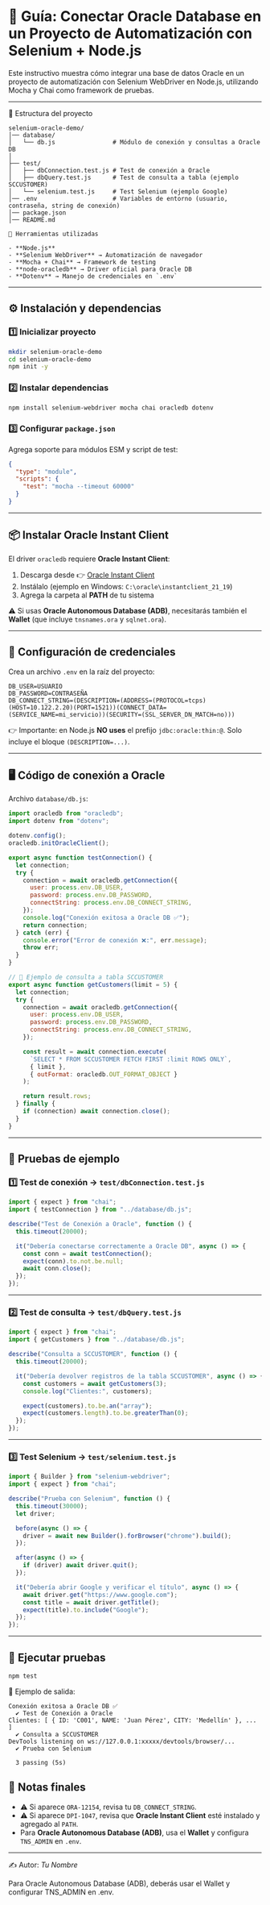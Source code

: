 # 📘 Guía: Conectar Oracle Database en un Proyecto de Automatización con Selenium + Node.js

Este instructivo muestra cómo integrar una base de datos Oracle en un proyecto de automatización con Selenium WebDriver en Node.js, utilizando Mocha y Chai como framework de pruebas.

---

📂 Estructura del proyecto

```
selenium-oracle-demo/
│── database/
│   └── db.js                # Módulo de conexión y consultas a Oracle DB
│
├── test/
│   ├── dbConnection.test.js # Test de conexión a Oracle
│   ├── dbQuery.test.js      # Test de consulta a tabla (ejemplo SCCUSTOMER)
│   └── selenium.test.js     # Test Selenium (ejemplo Google)
│── .env                     # Variables de entorno (usuario, contraseña, string de conexión)
│── package.json
│── README.md

🔧 Herramientas utilizadas

- **Node.js**  
- **Selenium WebDriver** → Automatización de navegador  
- **Mocha + Chai** → Framework de testing  
- **node-oracledb** → Driver oficial para Oracle DB  
- **Dotenv** → Manejo de credenciales en `.env`  
```
---

## ⚙️ Instalación y dependencias

### 1️⃣ Inicializar proyecto
```bash
mkdir selenium-oracle-demo
cd selenium-oracle-demo
npm init -y
```

### 2️⃣ Instalar dependencias
```bash
npm install selenium-webdriver mocha chai oracledb dotenv
```

### 3️⃣ Configurar `package.json`
Agrega soporte para módulos ESM y script de test:

```json
{
  "type": "module",
  "scripts": {
    "test": "mocha --timeout 60000"
  }
}
```

---

## 📦 Instalar Oracle Instant Client

El driver `oracledb` requiere **Oracle Instant Client**:

1. Descarga desde 👉 [Oracle Instant Client](https://www.oracle.com/database/technologies/instant-client.html)  
2. Instálalo (ejemplo en Windows: `C:\oracle\instantclient_21_19`)  
3. Agrega la carpeta al **PATH** de tu sistema  

⚠️ Si usas **Oracle Autonomous Database (ADB)**, necesitarás también el **Wallet** (que incluye `tnsnames.ora` y `sqlnet.ora`).  

---

## 🔑 Configuración de credenciales

Crea un archivo `.env` en la raíz del proyecto:

```env
DB_USER=USUARIO
DB_PASSWORD=CONTRASEÑA
DB_CONNECT_STRING=(DESCRIPTION=(ADDRESS=(PROTOCOL=tcps)(HOST=10.122.2.20)(PORT=1521))(CONNECT_DATA=(SERVICE_NAME=mi_servicio))(SECURITY=(SSL_SERVER_DN_MATCH=no)))
```

👉 Importante: en Node.js **NO uses** el prefijo `jdbc:oracle:thin:@`. Solo incluye el bloque `(DESCRIPTION=...)`.

---

## 🖥️ Código de conexión a Oracle

Archivo `database/db.js`:

```js
import oracledb from "oracledb";
import dotenv from "dotenv";

dotenv.config();
oracledb.initOracleClient();

export async function testConnection() {
  let connection;
  try {
    connection = await oracledb.getConnection({
      user: process.env.DB_USER,
      password: process.env.DB_PASSWORD,
      connectString: process.env.DB_CONNECT_STRING,
    });
    console.log("Conexión exitosa a Oracle DB ✅");
    return connection;
  } catch (err) {
    console.error("Error de conexión ❌:", err.message);
    throw err;
  }
}

// 🔎 Ejemplo de consulta a tabla SCCUSTOMER
export async function getCustomers(limit = 5) {
  let connection;
  try {
    connection = await oracledb.getConnection({
      user: process.env.DB_USER,
      password: process.env.DB_PASSWORD,
      connectString: process.env.DB_CONNECT_STRING,
    });

    const result = await connection.execute(
      `SELECT * FROM SCCUSTOMER FETCH FIRST :limit ROWS ONLY`,
      { limit },
      { outFormat: oracledb.OUT_FORMAT_OBJECT }
    );

    return result.rows;
  } finally {
    if (connection) await connection.close();
  }
}
```

---

## 🧪 Pruebas de ejemplo

### 1️⃣ Test de conexión → `test/dbConnection.test.js`

```js
import { expect } from "chai";
import { testConnection } from "../database/db.js";

describe("Test de Conexión a Oracle", function () {
  this.timeout(20000);

  it("Debería conectarse correctamente a Oracle DB", async () => {
    const conn = await testConnection();
    expect(conn).to.not.be.null;
    await conn.close();
  });
});
```

---

### 2️⃣ Test de consulta → `test/dbQuery.test.js`

```js
import { expect } from "chai";
import { getCustomers } from "../database/db.js";

describe("Consulta a SCCUSTOMER", function () {
  this.timeout(20000);

  it("Debería devolver registros de la tabla SCCUSTOMER", async () => {
    const customers = await getCustomers(3);
    console.log("Clientes:", customers);

    expect(customers).to.be.an("array");
    expect(customers.length).to.be.greaterThan(0);
  });
});
```

---

### 3️⃣ Test Selenium → `test/selenium.test.js`

```js
import { Builder } from "selenium-webdriver";
import { expect } from "chai";

describe("Prueba con Selenium", function () {
  this.timeout(30000);
  let driver;

  before(async () => {
    driver = await new Builder().forBrowser("chrome").build();
  });

  after(async () => {
    if (driver) await driver.quit();
  });

  it("Debería abrir Google y verificar el título", async () => {
    await driver.get("https://www.google.com");
    const title = await driver.getTitle();
    expect(title).to.include("Google");
  });
});
```

---

## 🚀 Ejecutar pruebas

```bash
npm test
```

📌 Ejemplo de salida:

```
Conexión exitosa a Oracle DB ✅
  ✔ Test de Conexión a Oracle
Clientes: [ { ID: 'C001', NAME: 'Juan Pérez', CITY: 'Medellín' }, ... ]
  ✔ Consulta a SCCUSTOMER
DevTools listening on ws://127.0.0.1:xxxxx/devtools/browser/...
  ✔ Prueba con Selenium

  3 passing (5s)
```


## 📌 Notas finales

- ⚠️ Si aparece `ORA-12154`, revisa tu `DB_CONNECT_STRING`.  
- ⚠️ Si aparece `DPI-1047`, revisa que **Oracle Instant Client** esté instalado y agregado al `PATH`.  
- Para **Oracle Autonomous Database (ADB)**, usa el **Wallet** y configura `TNS_ADMIN` en `.env`.  

---

✍️ Autor: *Tu Nombre*

Para Oracle Autonomous Database (ADB), deberás usar el Wallet y configurar TNS_ADMIN en .env.
